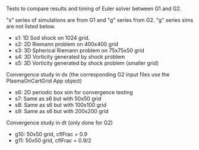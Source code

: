 Tests to compare results and timing of Euler solver between G1 and G2.

"s" series of simulations are from G1 and "g" series from G2. "g"
series sims are not listed below.


- s1: 1D Sod shock on 1024 grid.
- s2: 2D Riemann problem on 400x400 grid
- s3: 3D Spherical Riemann problem on 75x75x50 grid
- s4: 3D Vorticity generated by shock problem
- s5: 3D Vorticity generated by shock problem (smaller grid)

Convergence study in dx (the corresponding G2 input files use the
PlasmaOnCartGrid App object)

- s6: 2D periodic box sim for convergence testing
- s7: Same as s6 but with 50x50 grid
- s8: Same as s6 but with 100x100 grid
- s9: Same as s6 but with 200x200 grid

Convergence study in dt (only done for G2)

- g10: 50x50 grid, cflFrac = 0.9
- g11: 50x50 grid, cflFrac = 0.9/2